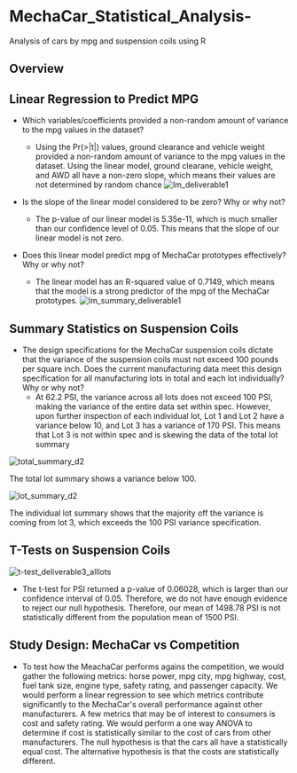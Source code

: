 # MechaCar_Statistical_Analysis-
Analysis of cars by mpg and suspension coils using R

## Overview

## Linear Regression to Predict MPG
- Which variables/coefficients provided a non-random amount of variance to the mpg values in the dataset?
  - Using the Pr(>|t|) values, ground clearance and vehicle weight provided a non-random amount of variance to the mpg values in the dataset. Using the linear model, ground clearane, vehicle weight, and AWD all have a non-zero slope, which means their values are not determined by random chance
![lm_deliverable1](https://user-images.githubusercontent.com/95397823/163735271-5c44ee2e-0f7b-4060-9692-f228d908360a.PNG)

- Is the slope of the linear model considered to be zero? Why or why not?
  - The p-value of our linear model is 5.35e-11, which is much smaller than our confidence level of 0.05. This means that the slope of our linear model is not zero.
- Does this linear model predict mpg of MechaCar prototypes effectively? Why or why not?
  - The linear model has an R-squared value of 0.7149, which means that the model is a strong predictor of the mpg of the MechaCar prototypes.
![lm_summary_deliverable1](https://user-images.githubusercontent.com/95397823/163735274-70de3d26-c71b-4a93-a5d0-39a483f287ef.PNG)


## Summary Statistics on Suspension Coils
- The design specifications for the MechaCar suspension coils dictate that the variance of the suspension coils must not exceed 100 pounds per square inch. Does the current manufacturing data meet this design specification for all manufacturing lots in total and each lot individually? Why or why not?
  - At 62.2 PSI, the variance across all lots does not exceed 100 PSI, making the variance of the entire data set within spec. However, upon further inspection of each individual lot, Lot 1 and Lot 2 have a variance below 10, and Lot 3 has a variance of 170 PSI. This means that Lot 3 is not within spec and is skewing the data of the total lot summary

![total_summary_d2](https://user-images.githubusercontent.com/95397823/163736586-31bfb1f4-6049-4899-b544-185ae9c09c53.PNG)

The total lot summary shows a variance below 100.

![lot_summary_d2](https://user-images.githubusercontent.com/95397823/163736600-f57fb420-419b-4325-90b6-ecbfc356ebae.PNG)

The individual lot summary shows that the majority off the variance is coming from lot 3, which exceeds the 100 PSI variance specification.

## T-Tests on Suspension Coils
![t-test_deliverable3_alllots](https://user-images.githubusercontent.com/95397823/163735222-30000d28-58b2-4e09-bd68-48385f0b06f8.PNG)

 - The t-test for PSI returned a p-value of 0.06028, which is larger than our confidence interval of 0.05. Therefore, we do not have enough evidence to reject our null hypothesis. Therefore, our mean of 1498.78 PSI is not statistically different from the population mean of 1500 PSI.

## Study Design: MechaCar vs Competition
- To test how the MeachaCar performs agains the competition, we would gather the following metrics: horse power, mpg city, mpg highway, cost, fuel tank size, engine type, safety rating, and passenger capacity. We would perform a linear regression to see which metrics contribute significantly to the MechaCar's overall performance against other manufacturers. A few metrics that may be of interest to consumers is cost and safety rating. We would perform a one way ANOVA to determine if cost is statistically similar to the cost of cars from other manufacturers. The null hypothesis is that the cars all have a statistically equal cost. The alternative hypothesis is that the costs are statistically different.
